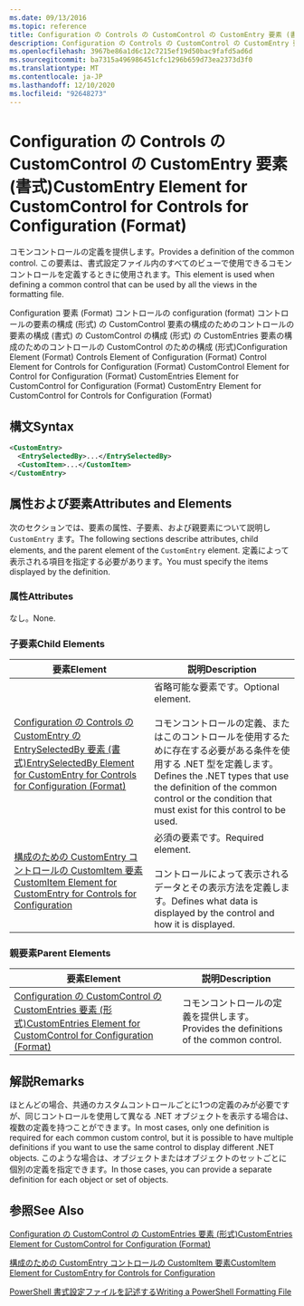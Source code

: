 ```yaml
---
ms.date: 09/13/2016
ms.topic: reference
title: Configuration の Controls の CustomControl の CustomEntry 要素 (書式)
description: Configuration の Controls の CustomControl の CustomEntry 要素 (書式)
ms.openlocfilehash: 3967be86a1d6c12c7215ef19d50bac9fafd5ad6d
ms.sourcegitcommit: ba7315a496986451cfc1296b659d73ea2373d3f0
ms.translationtype: MT
ms.contentlocale: ja-JP
ms.lasthandoff: 12/10/2020
ms.locfileid: "92648273"
---
```

# <a name="customentry-element-for-customcontrol-for-controls-for-configuration-format"></a><span data-ttu-id="326f8-103">Configuration の Controls の CustomControl の CustomEntry 要素 (書式)</span><span class="sxs-lookup"><span data-stu-id="326f8-103">CustomEntry Element for CustomControl for Controls for Configuration (Format)</span></span>

<span data-ttu-id="326f8-104">コモンコントロールの定義を提供します。</span><span class="sxs-lookup"><span data-stu-id="326f8-104">Provides a definition of the common control.</span></span> <span data-ttu-id="326f8-105">この要素は、書式設定ファイル内のすべてのビューで使用できるコモンコントロールを定義するときに使用されます。</span><span class="sxs-lookup"><span data-stu-id="326f8-105">This element is used when defining a common control that can be used by all the views in the formatting file.</span></span>

<span data-ttu-id="326f8-106">Configuration 要素 (Format) コントロールの configuration (format) コントロールの要素の構成 (形式) の CustomControl 要素の構成のためのコントロールの要素の構成 (書式) の CustomControl の構成 (形式) の CustomEntries 要素の構成のためのコントロールの CustomControl のための構成 (形式)</span><span class="sxs-lookup"><span data-stu-id="326f8-106">Configuration Element (Format) Controls Element of Configuration (Format) Control Element for Controls for Configuration (Format) CustomControl Element for Control for Configuration (Format) CustomEntries Element for CustomControl for Configuration (Format) CustomEntry Element for CustomControl for Controls for Configuration (Format)</span></span>

## <a name="syntax"></a><span data-ttu-id="326f8-107">構文</span><span class="sxs-lookup"><span data-stu-id="326f8-107">Syntax</span></span>

```xml
<CustomEntry>
  <EntrySelectedBy>...</EntrySelectedBy>
  <CustomItem>...</CustomItem>
</CustomEntry>

```

## <a name="attributes-and-elements"></a><span data-ttu-id="326f8-108">属性および要素</span><span class="sxs-lookup"><span data-stu-id="326f8-108">Attributes and Elements</span></span>

<span data-ttu-id="326f8-109">次のセクションでは、要素の属性、子要素、および親要素について説明し `CustomEntry` ます。</span><span class="sxs-lookup"><span data-stu-id="326f8-109">The following sections describe attributes, child elements, and the parent element of the `CustomEntry` element.</span></span> <span data-ttu-id="326f8-110">定義によって表示される項目を指定する必要があります。</span><span class="sxs-lookup"><span data-stu-id="326f8-110">You must specify the items displayed by the definition.</span></span>

### <a name="attributes"></a><span data-ttu-id="326f8-111">属性</span><span class="sxs-lookup"><span data-stu-id="326f8-111">Attributes</span></span>

<span data-ttu-id="326f8-112">なし。</span><span class="sxs-lookup"><span data-stu-id="326f8-112">None.</span></span>

### <a name="child-elements"></a><span data-ttu-id="326f8-113">子要素</span><span class="sxs-lookup"><span data-stu-id="326f8-113">Child Elements</span></span>

|<span data-ttu-id="326f8-114">要素</span><span class="sxs-lookup"><span data-stu-id="326f8-114">Element</span></span>|<span data-ttu-id="326f8-115">説明</span><span class="sxs-lookup"><span data-stu-id="326f8-115">Description</span></span>|
|-------------|-----------------|
|[<span data-ttu-id="326f8-116">Configuration の Controls の CustomEntry の EntrySelectedBy 要素 (書式)</span><span class="sxs-lookup"><span data-stu-id="326f8-116">EntrySelectedBy Element for CustomEntry for Controls for Configuration (Format)</span></span>](./entryselectedby-element-for-customentry-for-controls-for-configuration-format.md)|<span data-ttu-id="326f8-117">省略可能な要素です。</span><span class="sxs-lookup"><span data-stu-id="326f8-117">Optional element.</span></span><br /><br /> <span data-ttu-id="326f8-118">コモンコントロールの定義、またはこのコントロールを使用するために存在する必要がある条件を使用する .NET 型を定義します。</span><span class="sxs-lookup"><span data-stu-id="326f8-118">Defines the .NET types that use the definition of the common control or the condition that must exist for this control to be used.</span></span>|
|[<span data-ttu-id="326f8-119">構成のための CustomEntry コントロールの CustomItem 要素</span><span class="sxs-lookup"><span data-stu-id="326f8-119">CustomItem Element for CustomEntry for Controls for Configuration</span></span>](./customitem-element-for-customentry-for-controls-for-configuration-format.md)|<span data-ttu-id="326f8-120">必須の要素です。</span><span class="sxs-lookup"><span data-stu-id="326f8-120">Required element.</span></span><br /><br /> <span data-ttu-id="326f8-121">コントロールによって表示されるデータとその表示方法を定義します。</span><span class="sxs-lookup"><span data-stu-id="326f8-121">Defines what data is displayed by the control and how it is displayed.</span></span>|

### <a name="parent-elements"></a><span data-ttu-id="326f8-122">親要素</span><span class="sxs-lookup"><span data-stu-id="326f8-122">Parent Elements</span></span>

|<span data-ttu-id="326f8-123">要素</span><span class="sxs-lookup"><span data-stu-id="326f8-123">Element</span></span>|<span data-ttu-id="326f8-124">説明</span><span class="sxs-lookup"><span data-stu-id="326f8-124">Description</span></span>|
|-------------|-----------------|
|[<span data-ttu-id="326f8-125">Configuration の CustomControl の CustomEntries 要素 (形式)</span><span class="sxs-lookup"><span data-stu-id="326f8-125">CustomEntries Element for CustomControl for Configuration (Format)</span></span>](./customentries-element-for-customcontrol-for-controls-for-configuration-format.md)|<span data-ttu-id="326f8-126">コモンコントロールの定義を提供します。</span><span class="sxs-lookup"><span data-stu-id="326f8-126">Provides the definitions of the common control.</span></span>|

## <a name="remarks"></a><span data-ttu-id="326f8-127">解説</span><span class="sxs-lookup"><span data-stu-id="326f8-127">Remarks</span></span>

<span data-ttu-id="326f8-128">ほとんどの場合、共通のカスタムコントロールごとに1つの定義のみが必要ですが、同じコントロールを使用して異なる .NET オブジェクトを表示する場合は、複数の定義を持つことができます。</span><span class="sxs-lookup"><span data-stu-id="326f8-128">In most cases, only one definition is required for each common custom control, but it is possible to have multiple definitions if you want to use the same control to display different .NET objects.</span></span> <span data-ttu-id="326f8-129">このような場合は、オブジェクトまたはオブジェクトのセットごとに個別の定義を指定できます。</span><span class="sxs-lookup"><span data-stu-id="326f8-129">In those cases, you can provide a separate definition for each object or set of objects.</span></span>

## <a name="see-also"></a><span data-ttu-id="326f8-130">参照</span><span class="sxs-lookup"><span data-stu-id="326f8-130">See Also</span></span>

[<span data-ttu-id="326f8-131">Configuration の CustomControl の CustomEntries 要素 (形式)</span><span class="sxs-lookup"><span data-stu-id="326f8-131">CustomEntries Element for CustomControl for Configuration (Format)</span></span>](./customentries-element-for-customcontrol-for-controls-for-configuration-format.md)

[<span data-ttu-id="326f8-132">構成のための CustomEntry コントロールの CustomItem 要素</span><span class="sxs-lookup"><span data-stu-id="326f8-132">CustomItem Element for CustomEntry for Controls for Configuration</span></span>](./customitem-element-for-customentry-for-controls-for-configuration-format.md)

[<span data-ttu-id="326f8-133">PowerShell 書式設定ファイルを記述する</span><span class="sxs-lookup"><span data-stu-id="326f8-133">Writing a PowerShell Formatting File</span></span>](./writing-a-powershell-formatting-file.md)
